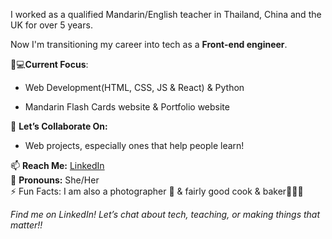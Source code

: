I worked as a qualified Mandarin/English teacher in Thailand, China and the UK for over 5 years. 

Now I'm transitioning my career into tech as a **Front-end engineer**.

👩💻**Current Focus**:

- Web Development(HTML, CSS, JS & React) & Python

- Mandarin Flash Cards website & Portfolio website 

🤝 **Let’s Collaborate On:**  
- Web projects, especially ones that help people learn!

📫 **Reach Me:** [LinkedIn](https://www.linkedin.com/in/yanan-wu-72b884257/)  
🦄 **Pronouns:** She/Her  
⚡ Fun Facts: I am also a photographer 📸 & fairly good cook & baker👩🏻‍🍳

*Find me on LinkedIn! Let’s chat about tech, teaching, or making things that matter!!*


<!---
YananWu729/YananWu729 is a ✨ special ✨ repository because its `README.md` (this file) appears on your GitHub profile.
You can click the Preview link to take a look at your changes.
--->
